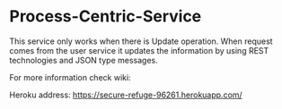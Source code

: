 # Process-Centric-Service

This service only works when there is Update operation. When request comes from the user service it updates the information by using REST technologies and JSON type messages. 

For more information check wiki: 

Heroku address: https://secure-refuge-96261.herokuapp.com/ 
